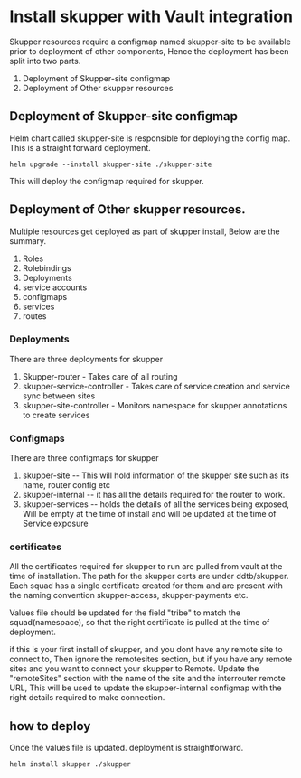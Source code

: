 # Install skupper with Vault integration 

Skupper resources require a configmap named skupper-site to be available prior to deployment of other components, Hence the deployment has been split into two parts.

1. Deployment of Skupper-site configmap
2. Deployment of Other skupper resources

## Deployment of Skupper-site configmap

Helm chart called skupper-site is responsible for deploying the config map. This is a straight forward deployment.

```
helm upgrade --install skupper-site ./skupper-site
```
 This will deploy the configmap required for skupper.


## Deployment of Other skupper resources.

Multiple resources get deployed as part of skupper install, Below are the summary.

1. Roles 
2. Rolebindings
3. Deployments 
4. service accounts
5. configmaps
6. services
7. routes

### Deployments

There are three deployments for skupper

1. Skupper-router -  Takes care of all routing 
2. skupper-service-controller - Takes care of service creation and service sync between sites
3. skupper-site-controller - Monitors namespace for skupper annotations to create services

### Configmaps

There are three configmaps for skupper

1. skupper-site -- This will hold information of the skupper site such as its name, router config etc
2. skupper-internal -- it has all the details required for the router to work. 
3. skupper-services -- holds the details of all the services being exposed, Will be empty at the time of install and will be updated at the time of Service exposure

### certificates

All the certificates required for skupper to run are pulled from vault at the time of installation. The path for the skupper certs are under ddtb/skupper. Each squad has a single certificate created for them and are present with the naming convention skupper-access, skupper-payments etc.

Values file should be updated for the field "tribe" to match the squad(namespace), so that the right certificate is pulled at the time of deployment.

if this is your first install of skupper, and you dont have any remote site to connect to, Then ignore the remotesites section, but if you have any remote sites and you want to connect your skupper to Remote. Update the "remoteSites" section with the name of the site and the interrouter remote URL, This will be used to update the skupper-internal configmap with the right details required to make connection.

## how to deploy

Once the values file is updated. deployment is straightforward.

``` 
helm install skupper ./skupper 
```